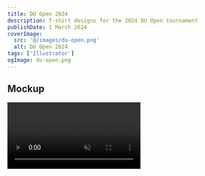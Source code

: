 ```yaml
---
title: DU Open 2024
description: T-shirt designs for the 2024 DU Open tournament
publishDate: 1 March 2024
coverImage:
  src: '@/images/du-open.png'
  alt: DU Open 2024
tags: ['Illustrator']
ogImage: du-open.png
---
```


## Mockup

<div class="w-full">
<video class="mx-auto" autoplay loop muted playsinline>
  <source src="https://content.mikepayne.me/file/payne-portfolio/du-open.mp4" type="video/mp4" />
  Your browser does not support the video tag.
</video>
</div>
